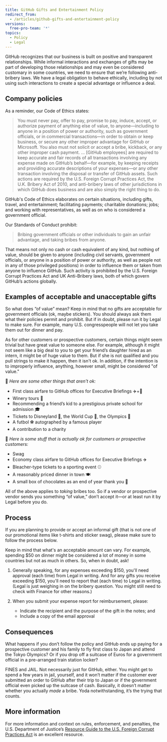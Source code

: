 ```yaml
---
title: GitHub Gifts and Entertainment Policy
redirect_from:
  - /articles/github-gifts-and-entertainment-policy
versions:
  free-pro-team: '*'
topics:
  - Policy
  - Legal
---
```


GitHub recognizes that our business is built on positive and transparent relationships. While informal interactions and exchanges of gifts may be part of developing those relationships and may even be considered customary in some countries, we need to ensure that we’re following anti-bribery laws. We have a legal obligation to behave ethically, including by not using such interactions to create a special advantage or influence a deal.

## Company policies
As a reminder, our Code of Ethics states:

>You must never pay, offer to pay, promise to pay, induce, accept, or authorize payment of anything else of value, to anyone—including to anyone in a position of power or authority, such as government officials, or in commercial transactions—in order to obtain or keep business, or secure any other improper advantage for GitHub or Microsoft. You also must not solicit or accept a bribe, kickback, or any other improper cash payment. ... [GitHub employees] are required to keep accurate and fair records of all transactions involving any expense made on GitHub’s behalf—for example, by keeping receipts and providing accurate descriptions of your expenses—or any other transaction involving the disposal or transfer of GitHub assets. Such actions are required by the U.S. Foreign Corrupt Practices Act, the U.K. Bribery Act of 2010, and anti-bribery laws of other jurisdictions in which GitHub does business and are also simply the right thing to do.

GitHub's Code of Ethics elaborates on certain situations, including gifts, travel, and entertainment; facilitating payments; charitable donations; jobs; and working with representatives, as well as on who is considered a government official.

Our Standards of Conduct prohibit:
>Bribing government officials or other individuals to gain an unfair advantage, and taking bribes from anyone.

That means not only no cash or cash equivalent of any kind, but nothing of value, should be given to anyone (including civil servants, government officials, or anyone in a position of power or authority, as well as people not in any of those privileged positions) in order to influence them or taken from anyone to influence GitHub. Such activity is prohibited by the U.S. Foreign Corrupt Practices Act and UK Anti-Bribery laws, both of which govern GitHub’s actions globally.

## Examples of acceptable and unacceptable gifts
So what does “of value” mean? Keep in mind that no gifts are acceptable for government officials (ok, maybe stickers). You should always ask them what their policies permit and prohibit. But if in doubt, please run it by Legal to make sure. For example, many U.S. congresspeople will not let you take them out for dinner and pay.

As for other customers or prospective customers, certain things might seem trivial but have great value to someone else. For example, although it might not seem like a big deal to you to get your friend’s daughter hired as an intern, it might be of huge value to them. But if she is not qualified and you pull strings to make it happen, then it isn't ok. In addition, if the intention is to improperly influence, anything, however small, might be considered "of value."

🙅 _Here are some other things that aren't ok:_

- First class airfare to GitHub offices for Executive Briefings ✈️+🍾
- Winery tours 🍷
- Recommending a friend’s kid to a prestigious private school for admission 🎓
- Tickets to Disneyland 👸, the World Cup 🥅, the Olympics 🏅
- A futbol ⚽️ autographed by a famous player
- A contribution to a charity

🙆 _Here is some stuff that is actually ok for customers or prospective customers:_

- Swag
- Economy class airfare to GitHub offices for Executive Briefings ✈️
- Bleacher-type tickets to a sporting event ⚾️
- A reasonably priced dinner in town 🍽
- A small box of chocolates as an end of year thank you 🍫

All of the above applies to _taking_ bribes too. So if a vendor or prospective vendor sends you something “of value,” don’t accept it—or at least run it by Legal before you do.

## Process
If you are planning to provide or accept an informal gift (that is not one of our promotional items like t-shirts and sticker swag), please make sure to follow the process below.

Keep in mind that what's an acceptable amount can vary. For example, spending $50 on dinner might be considered a lot of money in some countries but not as much in others. So, when in doubt, ask!

1. Generally speaking, for any expenses exceeding $150, you'll need approval (each time) from Legal in writing. And for any gifts you receive exceeding $150, you'll need to report that (each time) to Legal in writing. (Legal is just weighing in on the bribery question. You might still need to check with Finance for other reasons.)

2. When you submit your expense report for reimbursement, please:
     - Indicate the recipient and the purpose of the gift in the notes; and
     - Include a copy of the email approval

## Consequences
What happens if you don’t follow the policy and GitHub ends up paying for a prospective customer and his family to fly first class to Japan and attend the Tokyo Olympics? Or if you drop off a suitcase of Euros for a government official in a pre-arranged train station locker?

FINES and JAIL. Not necessarily just for GitHub, either. You might get to spend a few years in jail, yourself, and it won’t matter if the customer ever submitted an order to GitHub after their trip to Japan or if the government official even picked up the suitcase of cash. Basically, it doesn’t matter whether you actually _made_ a bribe. Yoda notwithstanding, it’s the trying that counts.

## More information
For more information and context on rules, enforcement, and penalties, the U.S. Department of Justice’s [Resource Guide to the U.S. Foreign Corrupt Practices Act](https://www.justice.gov/sites/default/files/criminal-fraud/legacy/2015/01/16/guide.pdf) is an excellent resource.
